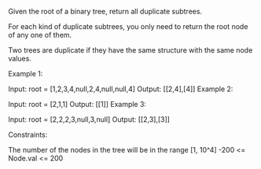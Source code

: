 Given the root of a binary tree, return all duplicate subtrees.

For each kind of duplicate subtrees, you only need to return the root node of any one of them.

Two trees are duplicate if they have the same structure with the same node values.

 

Example 1:


Input: root = [1,2,3,4,null,2,4,null,null,4]
Output: [[2,4],[4]]
Example 2:


Input: root = [2,1,1]
Output: [[1]]
Example 3:


Input: root = [2,2,2,3,null,3,null]
Output: [[2,3],[3]]
 

Constraints:

The number of the nodes in the tree will be in the range [1, 10^4]
-200 <= Node.val <= 200